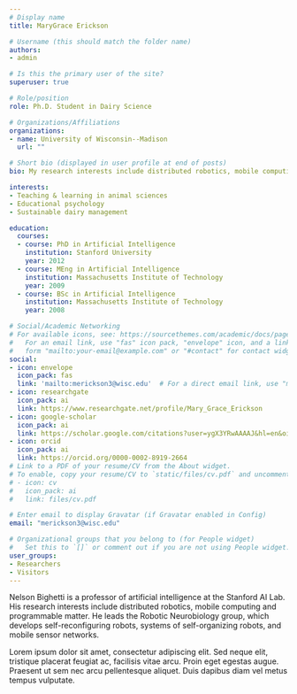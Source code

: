 ```yaml
---
# Display name
title: MaryGrace Erickson

# Username (this should match the folder name)
authors:
- admin

# Is this the primary user of the site?
superuser: true

# Role/position
role: Ph.D. Student in Dairy Science

# Organizations/Affiliations
organizations:
- name: University of Wisconsin--Madison
  url: ""

# Short bio (displayed in user profile at end of posts)
bio: My research interests include distributed robotics, mobile computing and programmable matter.

interests:
- Teaching & learning in animal sciences
- Educational psychology
- Sustainable dairy management

education:
  courses:
  - course: PhD in Artificial Intelligence
    institution: Stanford University
    year: 2012
  - course: MEng in Artificial Intelligence
    institution: Massachusetts Institute of Technology
    year: 2009
  - course: BSc in Artificial Intelligence
    institution: Massachusetts Institute of Technology
    year: 2008

# Social/Academic Networking
# For available icons, see: https://sourcethemes.com/academic/docs/page-builder/#icons
#   For an email link, use "fas" icon pack, "envelope" icon, and a link in the
#   form "mailto:your-email@example.com" or "#contact" for contact widget.
social:
- icon: envelope
  icon_pack: fas
  link: 'mailto:merickson3@wisc.edu'  # For a direct email link, use "mailto:test@example.org".
- icon: researchgate
  icon_pack: ai
  link: https://www.researchgate.net/profile/Mary_Grace_Erickson
- icon: google-scholar
  icon_pack: ai
  link: https://scholar.google.com/citations?user=ygX3YRwAAAAJ&hl=en&oi=ao
- icon: orcid
  icon_pack: ai
  link: https://orcid.org/0000-0002-8919-2664
# Link to a PDF of your resume/CV from the About widget.
# To enable, copy your resume/CV to `static/files/cv.pdf` and uncomment the lines below.
# - icon: cv
#   icon_pack: ai
#   link: files/cv.pdf

# Enter email to display Gravatar (if Gravatar enabled in Config)
email: "merickson3@wisc.edu"

# Organizational groups that you belong to (for People widget)
#   Set this to `[]` or comment out if you are not using People widget.
user_groups:
- Researchers
- Visitors
---
```


Nelson Bighetti is a professor of artificial intelligence at the Stanford AI Lab. His research interests include distributed robotics, mobile computing and programmable matter. He leads the Robotic Neurobiology group, which develops self-reconfiguring robots, systems of self-organizing robots, and mobile sensor networks.

Lorem ipsum dolor sit amet, consectetur adipiscing elit. Sed neque elit, tristique placerat feugiat ac, facilisis vitae arcu. Proin eget egestas augue. Praesent ut sem nec arcu pellentesque aliquet. Duis dapibus diam vel metus tempus vulputate.
